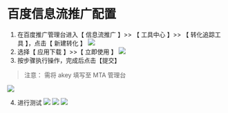 # 百度信息流推广配置
1. 在百度推广管理台进入【 信息流推广 】>> 【 工具中心 】>> 【 转化追踪工具 】，点击【 新建转化 】
![](http://imgcache.tcecqpoc.fsphere.cn/image/main.qcloudimg.com/raw/03ca88ba73ee6d174cff0be434980e17.png)
2. 选择【 应用下载 】>>【 立即使用 】
![](http://imgcache.tcecqpoc.fsphere.cn/image/main.qcloudimg.com/raw/c18f994d1f6d20e3292fa7aac46cd421.png)
3. 按步骤执行操作，完成后点击【提交】
> 注意：
> 需将 akey 填写至 MTA 管理台

  ![](http://imgcache.tcecqpoc.fsphere.cn/image/main.qcloudimg.com/raw/663d03c1f01274c6ba7e04621405b298.png)

4. 进行测试
![](http://imgcache.tcecqpoc.fsphere.cn/image/main.qcloudimg.com/raw/9164f3bff595487ce4e447caa580c1a3.png)
![](http://imgcache.tcecqpoc.fsphere.cn/image/main.qcloudimg.com/raw/5b04e699df6e06e4bf450efa618d7c96.png)
![](http://imgcache.tcecqpoc.fsphere.cn/image/main.qcloudimg.com/raw/47e2139800da5ac86f36f0926004d40a.png)





